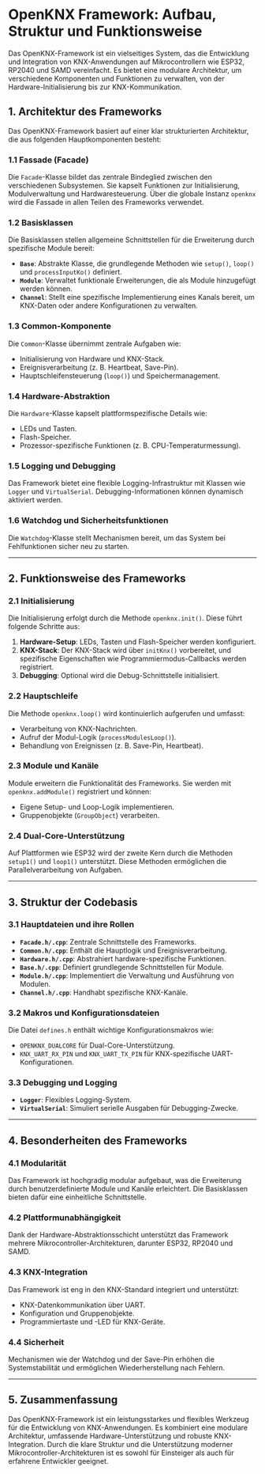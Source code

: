 # OpenKNX Framework: Aufbau, Struktur und Funktionsweise

Das OpenKNX-Framework ist ein vielseitiges System, das die Entwicklung und Integration von KNX-Anwendungen auf Mikrocontrollern wie ESP32, RP2040 und SAMD vereinfacht. Es bietet eine modulare Architektur, um verschiedene Komponenten und Funktionen zu verwalten, von der Hardware-Initialisierung bis zur KNX-Kommunikation.

## **1. Architektur des Frameworks**

Das OpenKNX-Framework basiert auf einer klar strukturierten Architektur, die aus folgenden Hauptkomponenten besteht:

### **1.1 Fassade (Facade)**
Die `Facade`-Klasse bildet das zentrale Bindeglied zwischen den verschiedenen Subsystemen. Sie kapselt Funktionen zur Initialisierung, Modulverwaltung und Hardwaresteuerung. Über die globale Instanz `openknx` wird die Fassade in allen Teilen des Frameworks verwendet.

### **1.2 Basisklassen**
Die Basisklassen stellen allgemeine Schnittstellen für die Erweiterung durch spezifische Module bereit:
- **`Base`**: Abstrakte Klasse, die grundlegende Methoden wie `setup()`, `loop()` und `processInputKo()` definiert.
- **`Module`**: Verwaltet funktionale Erweiterungen, die als Module hinzugefügt werden können.
- **`Channel`**: Stellt eine spezifische Implementierung eines Kanals bereit, um KNX-Daten oder andere Konfigurationen zu verwalten.

### **1.3 Common-Komponente**
Die `Common`-Klasse übernimmt zentrale Aufgaben wie:
- Initialisierung von Hardware und KNX-Stack.
- Ereignisverarbeitung (z. B. Heartbeat, Save-Pin).
- Hauptschleifensteuerung (`loop()`) und Speichermanagement.

### **1.4 Hardware-Abstraktion**
Die `Hardware`-Klasse kapselt plattformspezifische Details wie:
- LEDs und Tasten.
- Flash-Speicher.
- Prozessor-spezifische Funktionen (z. B. CPU-Temperaturmessung).

### **1.5 Logging und Debugging**
Das Framework bietet eine flexible Logging-Infrastruktur mit Klassen wie `Logger` und `VirtualSerial`. Debugging-Informationen können dynamisch aktiviert werden.

### **1.6 Watchdog und Sicherheitsfunktionen**
Die `Watchdog`-Klasse stellt Mechanismen bereit, um das System bei Fehlfunktionen sicher neu zu starten.

---

## **2. Funktionsweise des Frameworks**

### **2.1 Initialisierung**
Die Initialisierung erfolgt durch die Methode `openknx.init()`. Diese führt folgende Schritte aus:
1. **Hardware-Setup**: LEDs, Tasten und Flash-Speicher werden konfiguriert.
2. **KNX-Stack**: Der KNX-Stack wird über `initKnx()` vorbereitet, und spezifische Eigenschaften wie Programmiermodus-Callbacks werden registriert.
3. **Debugging**: Optional wird die Debug-Schnittstelle initialisiert.

### **2.2 Hauptschleife**
Die Methode `openknx.loop()` wird kontinuierlich aufgerufen und umfasst:
- Verarbeitung von KNX-Nachrichten.
- Aufruf der Modul-Logik (`processModulesLoop()`).
- Behandlung von Ereignissen (z. B. Save-Pin, Heartbeat).

### **2.3 Module und Kanäle**
Module erweitern die Funktionalität des Frameworks. Sie werden mit `openknx.addModule()` registriert und können:
- Eigene Setup- und Loop-Logik implementieren.
- Gruppenobjekte (`GroupObject`) verarbeiten.

### **2.4 Dual-Core-Unterstützung**
Auf Plattformen wie ESP32 wird der zweite Kern durch die Methoden `setup1()` und `loop1()` unterstützt. Diese Methoden ermöglichen die Parallelverarbeitung von Aufgaben.

---

## **3. Struktur der Codebasis**

### **3.1 Hauptdateien und ihre Rollen**
- **`Facade.h/.cpp`**: Zentrale Schnittstelle des Frameworks.
- **`Common.h/.cpp`**: Enthält die Hauptlogik und Ereignisverarbeitung.
- **`Hardware.h/.cpp`**: Abstrahiert hardware-spezifische Funktionen.
- **`Base.h/.cpp`**: Definiert grundlegende Schnittstellen für Module.
- **`Module.h/.cpp`**: Implementiert die Verwaltung und Ausführung von Modulen.
- **`Channel.h/.cpp`**: Handhabt spezifische KNX-Kanäle.

### **3.2 Makros und Konfigurationsdateien**
Die Datei `defines.h` enthält wichtige Konfigurationsmakros wie:
- `OPENKNX_DUALCORE` für Dual-Core-Unterstützung.
- `KNX_UART_RX_PIN` und `KNX_UART_TX_PIN` für KNX-spezifische UART-Konfigurationen.

### **3.3 Debugging und Logging**
- **`Logger`**: Flexibles Logging-System.
- **`VirtualSerial`**: Simuliert serielle Ausgaben für Debugging-Zwecke.

---

## **4. Besonderheiten des Frameworks**

### **4.1 Modularität**
Das Framework ist hochgradig modular aufgebaut, was die Erweiterung durch benutzerdefinierte Module und Kanäle erleichtert. Die Basisklassen bieten dafür eine einheitliche Schnittstelle.

### **4.2 Plattformunabhängigkeit**
Dank der Hardware-Abstraktionsschicht unterstützt das Framework mehrere Mikrocontroller-Architekturen, darunter ESP32, RP2040 und SAMD.

### **4.3 KNX-Integration**
Das Framework ist eng in den KNX-Standard integriert und unterstützt:
- KNX-Datenkommunikation über UART.
- Konfiguration und Gruppenobjekte.
- Programmiertaste und -LED für KNX-Geräte.

### **4.4 Sicherheit**
Mechanismen wie der Watchdog und der Save-Pin erhöhen die Systemstabilität und ermöglichen Wiederherstellung nach Fehlern.

---

## **5. Zusammenfassung**

Das OpenKNX-Framework ist ein leistungsstarkes und flexibles Werkzeug für die Entwicklung von KNX-Anwendungen. Es kombiniert eine modulare Architektur, umfassende Hardware-Unterstützung und robuste KNX-Integration. Durch die klare Struktur und die Unterstützung moderner Mikrocontroller-Architekturen ist es sowohl für Einsteiger als auch für erfahrene Entwickler geeignet.

